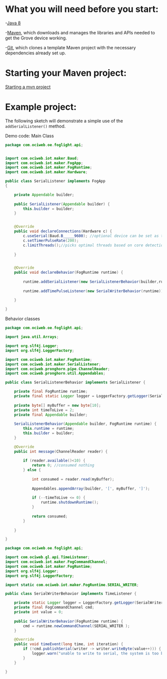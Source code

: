 # What you will need before you start:
-[Java 8](https://docs.oracle.com/javase/8/docs/technotes/guides/install/install_overview.html) 

-[Maven](https://maven.apache.org/install.html), which downloads and manages the libraries and APIs needed to get the Grove device working.

-[Git](https://git-scm.com/), which clones a template Maven project with the necessary dependencies already set up.

# Starting your Maven project: 
[Starting a mvn project](https://github.com/oci-pronghorn/FogLighter/blob/master/README.md)

# Example project:

The following sketch will demonstrate a simple use of the ```addSerialListener()``` method.

Demo code:
Main Class


```java
package com.ociweb.oe.foglight.api;


import com.ociweb.iot.maker.Baud;
import com.ociweb.iot.maker.FogApp;
import com.ociweb.iot.maker.FogRuntime;
import com.ociweb.iot.maker.Hardware;

public class SerialListener implements FogApp
{

	private Appendable builder;
	
    public SerialListener(Appendable builder) {
		this.builder = builder;
	}


	@Override
    public void declareConnections(Hardware c) {
        c.useSerial(Baud.B_____9600); //optional device can be set as the second argument       
        c.setTimerPulseRate(200);
        c.limitThreads();//picks optimal threads based on core detection
  
    }


    @Override
    public void declareBehavior(FogRuntime runtime) {
    	
    	runtime.addSerialListener(new SerialListenerBehavior(builder,runtime));
    	
    	runtime.addTimePulseListener(new SerialWriterBehavior(runtime));

    }
          
}
```


Behavior classes 


```java
package com.ociweb.oe.foglight.api;

import java.util.Arrays;

import org.slf4j.Logger;
import org.slf4j.LoggerFactory;

import com.ociweb.iot.maker.FogRuntime;
import com.ociweb.iot.maker.SerialListener;
import com.ociweb.pronghorn.pipe.ChannelReader;
import com.ociweb.pronghorn.util.Appendables;

public class SerialListenerBehavior implements SerialListener {

	private final FogRuntime runtime;
	private final static Logger logger = LoggerFactory.getLogger(SerialListenerBehavior.class);
	
	private byte[] myBuffer = new byte[10];
	private int timeToLive = 2;
	private final Appendable builder;
	
	SerialListenerBehavior(Appendable builder, FogRuntime runtime) {
		this.runtime = runtime;
		this.builder = builder;
	}

	@Override
	public int message(ChannelReader reader) {
		
		if (reader.available()<10) {
			return 0; //consumed nothing
		} else {
						
			int consumed = reader.read(myBuffer);
		
			Appendables.appendArray(builder, '[', myBuffer, ']');
	
			if (--timeToLive <= 0) {
				runtime.shutdownRuntime();
			}
			
			return consumed;			
		}
		
	}

}
```



```java
package com.ociweb.oe.foglight.api;

import com.ociweb.gl.api.TimeListener;
import com.ociweb.iot.maker.FogCommandChannel;
import com.ociweb.iot.maker.FogRuntime;
import org.slf4j.Logger;
import org.slf4j.LoggerFactory;

import static com.ociweb.iot.maker.FogRuntime.SERIAL_WRITER;

public class SerialWriterBehavior implements TimeListener {

	private static Logger logger = LoggerFactory.getLogger(SerialWriterBehavior.class);
	private final FogCommandChannel cmd;
	private int value = 0;
	
	public SerialWriterBehavior(FogRuntime runtime) {	
		cmd = runtime.newCommandChannel(SERIAL_WRITER );
	}

	@Override
	public void timeEvent(long time, int iteration) {			
		if (!cmd.publishSerial(writer -> writer.writeByte(value++))) {
			logger.warn("unable to write to serial, the system is too busy");
		}
	}

}
```


